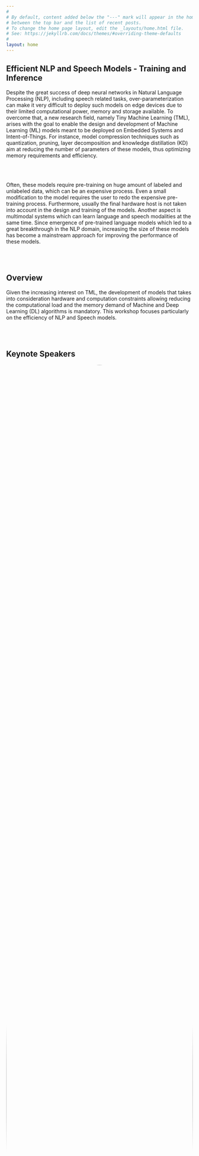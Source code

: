 ```yaml
---
#
# By default, content added below the "---" mark will appear in the home page
# between the top bar and the list of recent posts.
# To change the home page layout, edit the _layouts/home.html file.
# See: https://jekyllrb.com/docs/themes/#overriding-theme-defaults
#
layout: home
---
```


<!-- <img src="/images/deep.jpg"> -->
<h2 class="blackpar_title">Efficient NLP and Speech Models - Training and Inference</h2>
<p>

Despite the great success of deep neural networks in Natural Language Processing (NLP), including speech related tasks, over-parameterization can make it very difficult to deploy such models on edge devices due to their limited computational power, memory and storage available. To overcome that, a new research field, namely Tiny Machine Learning (TML), arises with the goal to enable the design and development of Machine Learning (ML) models meant to be deployed on Embedded Systems and Intent-of-Things. For instance, model compression techniques such as quantization, pruning, layer decomposition and knowledge distillation (KD) aim at reducing the number of parameters of these models, thus optimizing memory requirements and efficiency. 

<br><br>

Often, these models require pre-training on huge amount of labeled and unlabeled data, which can be an expensive process. Even a small modification to the model requires the user to redo the expensive pre-training process. Furthermore, usually the final hardware host is not taken into account in the design and training of the models. Another aspect is multimodal systems which can learn language and speech modalities at the same time. Since emergence of pre-trained language models which led to a great breakthrough in the NLP domain, increasing the size of these models has become a mainstream approach for improving the performance of these models. 

<!--	
The workshop will take place on <span class="blackhighlighted">DATE, 2021</span>. 
Due to the pandemic, the workshop will be <span class="blackhighlighted">VIRTUAL</span>. More details will be provided soon. 

Note that to attend the event, a registration on the ICLR website is required. All workshop events (except Poster session and open discussion) can be followed using the ICLR link or use the zoom link by clicking on “join zoom” on the ICLR link. For the Poster session participants should une the Gather.town link. Note that papers id can be found on Accepter papers section.
</p>
<br>
-->
<br><br>
<h2 class="blackpar_title" id="Overview">Overview</h2>
<p>
Given the increasing interest on TML, the development of models that takes into consideration hardware and computation constraints allowing reducing the computational load and the memory demand of Machine and Deep Learning (DL) algorithms is mandatory. This workshop focuses particularly on the efficiency of NLP and Speech models. 
</p>
<br><br>
<!--Keynote Spearkers-->
<h2 class="blackpar_title" id="keynotes">Keynote Speakers</h2>
<div class="row">
	<div class="card column">
	  <img src="/images/bengio.jpg" alt="Yoshua Bengio" style="width:100%; border-radius:50%;">
	  <div class="container">
		<center>
		<h4>
			<b>Prof.<br>Yoshua Bengio</b>
			<br>
			MILA
		</h4>
		</center>
	  </div>
	</div>
	<div class="card column">
	  <img src="/images/img_avatar.png" alt="Xin Jiang" style="width:100%; border-radius:50%;">
	  <div class="container">
		<center>
		<h4>
			<b>Dr.<br>Xin Jiang</b>
			<br>
			Huawei
		</h4>
		</center>
	  </div>
	</div>
	<div class="card column">
	  <img src="/images/img_avatar.png" alt="someone" style="width:100%; border-radius:50%;">
	  <div class="container">
		<center>
		<h4>
			<b>Prof.<br>Someone</b>
			<br>
			Amazon
		</h4>
		</center>
	  </div>
	</div>
	<div class="card column">
	  <img src="/images/img_avatar.png" alt="someone" style="width:100%; border-radius:50%;">
	  <div class="container">
		<center>
		<h4>
			<b>Prof.<br>Someone</b>
			<br>
			Google
		</h4>
		</center>
	  </div>
	</div>
</div>
<div class="row">
	<div class="card column">
	  <img src="/images/img_avatar.png" alt="someone" style="width:100%; border-radius:50%;">
	  <div class="container">
		<center>
		<h4>
			<b>Prof.<br>Someone</b>
			<br>
			Microsoft
		</h4>
		</center>
	  </div>
	</div>
	<div class="card column">
	  <img src="/images/img_avatar.png" alt="someone" style="width:100%; border-radius:50%;">
	  <div class="container">
		<center>
		<h4>
			<b>Prof.<br>Someone</b>
			<br>
			Darwin AI
		</h4>
		</center>
	  </div>
	</div>
	<div class="card column">
	  <img src="/images/sameer_singh.jpg" alt="Saneer Singh" style="width:100%; border-radius:50%;">
	  <div class="container">
		<center>
		<h4>
			<b>Prof.<br>Saneer Singh</b>
			<br>
			University of California
		</h4>
		</center>
	  </div>
	</div>
	<div class="card column">
	  <img src="/images/tiago_falk.png" alt="Tiago Falk" style="width:100%; border-radius:50%;">
	  <div class="container">
		<center>
		<h4>
			<b>Prof.<br>Tiago Falk</b>
			<br>
			INRS
		</h4>
		</center>
	  </div>
	</div>
</div>
<div class="row">
	<div class="card column" style="margin-left:25%;">
	  <img src="/images/xu_sun.jpg" alt="Xu Sun" style="width:100%; border-radius:50%;">
	  <div class="container">
		<center>
		<h4>
			<b>Dr.<br>Xu Sun</b>
			<br>
			Peking University
		</h4>
		</center>
	  </div>
	</div>
	<div class="card column">
	  <img src="/images/img_avatar.png" alt="someone" style="width:100%; border-radius:50%;">
	  <div class="container">
		<center>
		<h4>
			<b>Prof.<br>Someone</b>
			<br>
			Thomson Reuiters
		</h4>
		</center>
	  </div>
	</div>	
</div>

<!-- Schedule -->
<h2 class="par_title" id="Schedule">Schedule</h2>
<div id="cal">
	<div class="month">      
	  <ul class="uls">
		<!--<li class="prev">&#10094;</li>
		<li class="next">&#10095;</li>-->
		<li>
		  June<br>
		  <span style="font-size:18px">2021</span>
		</li>
	  </ul>
	</div>

	<ul class="weekdays uls">
	  <li>Mo</li>
	  <li>Tu</li>
	  <li>We</li>
	  <li>Th</li>
	  <li>Fr</li>
	  <li>Sa</li>
	  <li>Su</li>
	</ul>

	<ul class="days uls">
	  <li></li>
	  <li>1</li>
	  <li>2</li>
	  <li>3</li>
	  <li>4</li>
	  <li>5</li>
	  <li>6</li>
	  <li>7</li>
	  <li>8</li>
	  <li>9</li>
	  <li><span class="task1">10</span></li>
	  <li>11</li>
	  <li>12</li>
	  <li>13</li>
	  <li>14</li>
	  <li>15</li>
	  <li>16</li>
	  <li>17</li>
	  <li>18</li>
	  <li>19</li>
	  <li><span class="task2">20</span></li>
	  <li>21</li>
	  <li>22</li>
	  <li>23</li>
	  <li>24</li>
	  <li>25</li>
	  <li>26</li>
	  <li>27</li>
	  <li>28</li>
	  <li>29</li>
	  <li>30</li>
	</ul>
</div>
<br>
<div><div class='box' id="task1"></div><span class="task_name">task 1 bla bla bla</span></div>
<br>
<div><div class='box' id="task2"></div><span class="task_name">task 2 bla bla bla</span></div>
<br><br>

<!-- Organizers -->
<h2 class="blackpar_title" id="Organizers">Organizers</h2>
<div class="row">
	<div class="card column">
	  <img src="/images/pascal_poupart.jpg" alt="Pascal Poupart" style="width:100%; border-radius:50%;">
	  <div class="container">
		<center>
		<h4>
			<b>Prof.<br>Pascal Poupart</b>
			<br>
			U Waterloo
		</h4>
		</center>
	  </div>
	</div>
	<div class="card column">
	  <img src="/images/ali_ghodsi.jpg" alt="Ali Ghodsi" style="width:100%; border-radius:50%;">
	  <div class="container">
		<center>
		<h4>
			<b>Prof.<br>Ali Ghodsi</b>
			<br>
			U Waterloo
		</h4>
		</center>
	  </div>
	</div>
	<div class="card column">
	  <img src="/images/qun_liu.png" alt="Qun Liu" style="width:100%; border-radius:50%;">
	  <div class="container">
		<center>
		<h4>
			<b>Prof.<br>Qun Liu</b>
			<br>
			Dublin University, Huawei
		</h4>
		</center>
	  </div>
	</div>
	<div class="card column">
	  <img src="/images/Mehdi_Rezagholizadeh.jpg" alt="Mehdi Rezagholizadeh" style="width:100%; border-radius:50%;">
	  <div class="container">
		<center>
		<h4>
			<b>Mehdi Rezagholizadeh</b>
			<br>
			Huawei
		</h4>
		</center>
	  </div>
	</div>
</div>
<div class="row">
	<div class="card column" style="margin-left:13%;">
	  <img src="/images/lili_mou.jpg" alt="Lili Mou" style="width:100%; border-radius:50%;">
	  <div class="container">
		<center>
		<h4>
			<b>Prof.<br>Lili Mou</b>
			<br>
			U Alberta
		</h4>
		</center>
	  </div>
	</div>
	<div class="card column">
	  <img src="/images/wei_xu.png" alt="Wei Xu" style="width:100%; border-radius:50%;">
	  <div class="container">
		<center>
		<h4>
			<b>Prof.<br>Wei Xu</b>
			<br>
			Georgia Tech
		</h4>
		</center>
	  </div>
	</div>
	<div class="card column">
	  <img src="/images/peyman_passban.jpg" alt="Peyman Passban" style="width:100%; border-radius:50%;">
	  <div class="container">
		<center>
		<h4>
			<b>Peyman Passban</b>
			<br>
			Amazon
		</h4>
		</center>
	  </div>
	</div>
</div>
